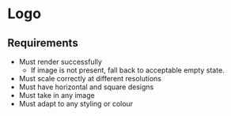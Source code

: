 # Logo

## Requirements

- Must render successfully
  - If image is not present, fall back to acceptable empty state.
- Must scale correctly at different resolutions
- Must have horizontal and square designs
- Must take in any image
- Must adapt to any styling or colour

